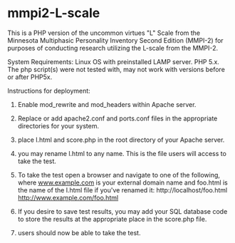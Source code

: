 # mmpi2-L-scale
This is a PHP version of the uncommon virtues "L" Scale from the Minnesota Multiphasic Personality Inventory Second Edition (MMPI-2) for purposes of conducting research utilizing the L-scale from the MMPI-2.

System Requirements:
Linux OS with preinstalled LAMP server. 
PHP 5.x. The php script(s) were not tested with, may not work with versions before or after PHP5x.

Instructions for deployment: 

1. Enable mod_rewrite and mod_headers within Apache server. 

2. Replace or add apache2.conf and ports.conf files in the appropriate directories for your system.

3. place l.html and score.php in the root directory of your Apache server. 

4. you may rename l.html to any name. This is the file users will access to take the test.

5. To take the test open a browser and navigate to one of the following, where www.example.com is your external
domain name and foo.html is the name of the l.html file if you've renamed it:
http://localhost/foo.html
http://www.example.com/foo.html

6. If you desire to save test results, you may add your SQL database code to store the results  at the appropriate place
in the score.php file. 

7. users should now be able to take the test. 
